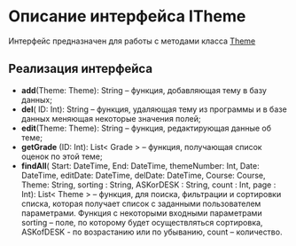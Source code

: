 # Описание интерфейса ITheme
Интерфейс предназначен для работы с методами класса [Theme](https://github.com/saramampco/oop/blob/master/docs/Client.md)

## Реализация интерфейса

* **add**(Theme: Theme): String – функция, добавляющая тему в базу данных;
* **del**( ID: Int): String –  функция, удаляющая  тему из программы и в базе данных меняющая некоторые значения полей;
* **edit**(Theme: Theme): String – функция, редактирующая данные об  теме;
* **getGrade** (ID: Int): List< Grade > – функция, получающая список оценок по этой теме;
* **findAll**(  Start:	DateTime, End:	DateTime, themeNumber: Int, Date:	DateTime,  editDate:	DateTime, delDate:	DateTime,  Course: Course, Theme: String, sorting : String, ASKorDESK : String,  count : Int, page : Int): List< Theme >  – функция, для поиска, фильтрации и сортировки списка, которая получает список с заданными пользователем параметрами.
Функция с некоторыми входными параметрами sorting – поле, по которому будет осуществляться сортировка, ASKofDESK - по возрастанию или по убыванию, count – количество.